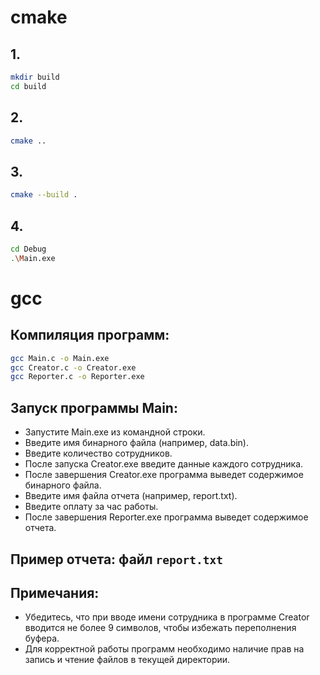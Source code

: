 # cmake

## 1.
```bash
mkdir build
cd build
```
## 2.
```bash
cmake ..
```
## 3.
```bash
cmake --build .
```
## 4.
```bash
cd Debug
.\Main.exe
```

# gcc

## Компиляция программ:
```bash
gcc Main.c -o Main.exe
gcc Creator.c -o Creator.exe
gcc Reporter.c -o Reporter.exe
```

## Запуск программы Main:
- Запустите Main.exe из командной строки.
- Введите имя бинарного файла (например, data.bin).
- Введите количество сотрудников.
- После запуска Creator.exe введите данные каждого сотрудника.
- После завершения Creator.exe программа выведет содержимое бинарного файла.
- Введите имя файла отчета (например, report.txt).
- Введите оплату за час работы.
- После завершения Reporter.exe программа выведет содержимое отчета.

## Пример отчета: файл ```report.txt```

## Примечания:
- Убедитесь, что при вводе имени сотрудника в программе Creator вводится не более 9 символов, чтобы избежать переполнения буфера.
- Для корректной работы программ необходимо наличие прав на запись и чтение файлов в текущей директории.